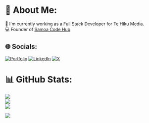 # 💫 About Me:
🔭 I'm currently working as a Full Stack Developer for Te Hiku Media.<br>💻 Founder of <a href="https://www.samoacodehub.org" target="_blank">Samoa Code Hub</a>

## 🌐 Socials:
[![Portfolio](https://img.shields.io/badge/Portfolio-%23000000.svg?style=for-the-badge&logo=firefox&logoColor=#FF7139)](https://andrewesterlund.com) 
[![LinkedIn](https://img.shields.io/badge/linkedin-%230077B5.svg?style=for-the-badge&logo=linkedin&logoColor=white)](https://linkedin.com/in/https://www.linkedin.com/in/andrewesterlund/) 
[![X](https://img.shields.io/badge/X-%23000000.svg?style=for-the-badge&logo=X&logoColor=white)](https://twitter.com/andrewesterlund) 


# 📊 GitHub Stats:
![](https://github-readme-stats.vercel.app/api?username=westerandr&theme=dark&hide_border=false&include_all_commits=true&count_private=true)<br/>
![](https://github-readme-streak-stats.herokuapp.com/?user=westerandr&theme=dark&hide_border=false)<br/>
![](https://github-readme-stats.vercel.app/api/top-langs/?username=westerandr&theme=dark&hide_border=false&include_all_commits=true&count_private=true&layout=compact)

[![](https://visitcount.itsvg.in/api?id=westerandr&icon=0&color=0)](https://visitcount.itsvg.in)
